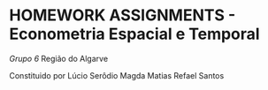 # HOMEWORK ASSIGNMENTS - Econometria Espacial e Temporal

_Grupo 6_
Região do Algarve

Constituido por 
Lúcio Serôdio
Magda Matias 
Refael Santos